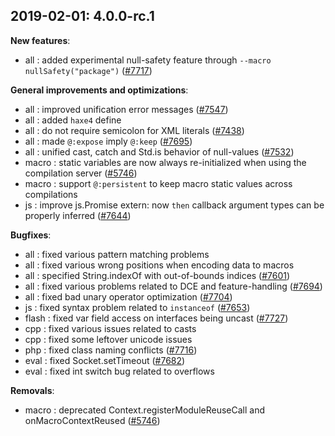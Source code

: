 
## 2019-02-01: 4.0.0-rc.1

__New features__:

* all : added experimental null-safety feature through `--macro nullSafety("package")` ([#7717](https://github.com/HaxeFoundation/haxe/issues/7717))

__General improvements and optimizations__:

* all : improved unification error messages ([#7547](https://github.com/HaxeFoundation/haxe/issues/7547))
* all : added `haxe4` define
* all : do not require semicolon for XML literals ([#7438](https://github.com/HaxeFoundation/haxe/issues/7438))
* all : made `@:expose` imply `@:keep` ([#7695](https://github.com/HaxeFoundation/haxe/issues/7695))
* all : unified cast, catch and Std.is behavior of null-values ([#7532](https://github.com/HaxeFoundation/haxe/issues/7532))
* macro : static variables are now always re-initialized when using the compilation server ([#5746](https://github.com/HaxeFoundation/haxe/issues/5746))
* macro : support `@:persistent` to keep macro static values across compilations
* js : improve js.Promise extern: now `then` callback argument types can be properly inferred ([#7644](https://github.com/HaxeFoundation/haxe/issues/7644))

__Bugfixes__:

* all : fixed various pattern matching problems
* all : fixed various wrong positions when encoding data to macros
* all : specified String.indexOf with out-of-bounds indices ([#7601](https://github.com/HaxeFoundation/haxe/issues/7601))
* all : fixed various problems related to DCE and feature-handling ([#7694](https://github.com/HaxeFoundation/haxe/issues/7694))
* all : fixed bad unary operator optimization ([#7704](https://github.com/HaxeFoundation/haxe/issues/7704))
* js : fixed syntax problem related to `instanceof` ([#7653](https://github.com/HaxeFoundation/haxe/issues/7653))
* flash : fixed var field access on interfaces being uncast ([#7727](https://github.com/HaxeFoundation/haxe/issues/7727))
* cpp : fixed various issues related to casts
* cpp : fixed some leftover unicode issues
* php : fixed class naming conflicts ([#7716](https://github.com/HaxeFoundation/haxe/issues/7716))
* eval : fixed Socket.setTimeout ([#7682](https://github.com/HaxeFoundation/haxe/issues/7682))
* eval : fixed int switch bug related to overflows

__Removals__:

* macro : deprecated Context.registerModuleReuseCall and onMacroContextReused ([#5746](https://github.com/HaxeFoundation/haxe/issues/5746))
